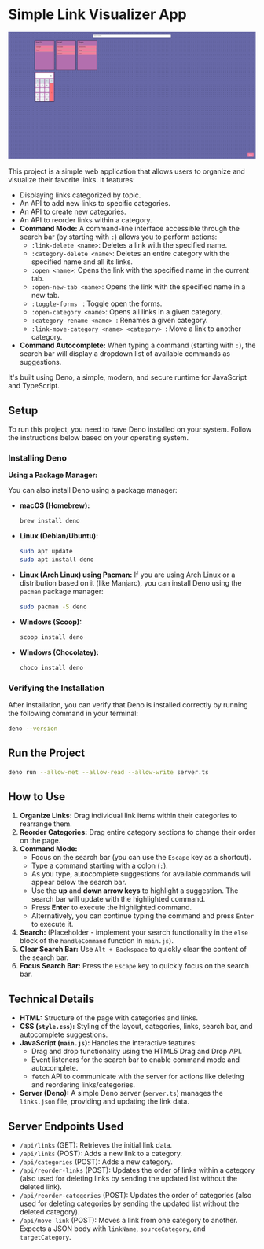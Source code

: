 # Simple Link Visualizer App

![startpage screenshot](startpage.png "startpage")

This project is a simple web application that allows users to organize and visualize their favorite links. It features:

* Displaying links categorized by topic.
* An API to add new links to specific categories.
* An API to create new categories.
* An API to reorder links within a category.
* **Command Mode:** A command-line interface accessible through the search bar (by starting with `:`) allows you to perform actions:
    * `:link-delete <name>`: Deletes a link with the specified name.
    * `:category-delete <name>`: Deletes an entire category with the specified name and all its links.
    * `:open <name>`: Opens the link with the specified name in the current tab.
    * `:open-new-tab <name>`: Opens the link with the specified name in a new tab.
	* `:toggle-forms ` : Toggle open the forms.
	* `:open-category <name>`: Opens all links in a given category.
	* `:category-rename <name> `: Renames a given category.
	* `:link-move-category <name> <category> `: Move a link to another category.
* **Command Autocomplete:** When typing a command (starting with `:`), the search bar will display a dropdown list of available commands as suggestions.

It's built using Deno, a simple, modern, and secure runtime for JavaScript and TypeScript.

## Setup

To run this project, you need to have Deno installed on your system. Follow the instructions below based on your operating system.

### Installing Deno

**Using a Package Manager:**

You can also install Deno using a package manager:

* **macOS (Homebrew):**
    ```bash
    brew install deno
    ```
* **Linux (Debian/Ubuntu):**
    ```bash
    sudo apt update
    sudo apt install deno
    ```
* **Linux (Arch Linux) using Pacman:**
    If you are using Arch Linux or a distribution based on it (like Manjaro), you can install Deno using the `pacman` package manager:
    ```bash
    sudo pacman -S deno
    ```
* **Windows (Scoop):**
    ```powershell
    scoop install deno
    ```
* **Windows (Chocolatey):**
    ```bash
    choco install deno
    ```

### Verifying the Installation

After installation, you can verify that Deno is installed correctly by running the following command in your terminal:

```bash
deno --version
```

## Run the Project
```bash
deno run --allow-net --allow-read --allow-write server.ts
```

## How to Use

1.  **Organize Links:** Drag individual link items within their categories to rearrange them.
2.  **Reorder Categories:** Drag entire category sections to change their order on the page.
3.  **Command Mode:**
    * Focus on the search bar (you can use the `Escape` key as a shortcut).
    * Type a command starting with a colon (`:`).
    * As you type, autocomplete suggestions for available commands will appear below the search bar.
    * Use the **up** and **down arrow keys** to highlight a suggestion. The search bar will update with the highlighted command.
    * Press **Enter** to execute the highlighted command.
    * Alternatively, you can continue typing the command and press `Enter` to execute it.
4.  **Search:** (Placeholder - implement your search functionality in the `else` block of the `handleCommand` function in `main.js`).
5.  **Clear Search Bar:** Use `Alt + Backspace` to quickly clear the content of the search bar.
6.  **Focus Search Bar:** Press the `Escape` key to quickly focus on the search bar.

## Technical Details

* **HTML:** Structure of the page with categories and links.
* **CSS (`style.css`):** Styling of the layout, categories, links, search bar, and autocomplete suggestions.
* **JavaScript (`main.js`):** Handles the interactive features:
    * Drag and drop functionality using the HTML5 Drag and Drop API.
    * Event listeners for the search bar to enable command mode and autocomplete.
    * `fetch` API to communicate with the server for actions like deleting and reordering links/categories.
* **Server (Deno):** A simple Deno server (`server.ts`) manages the `links.json` file, providing and updating the link data.

## Server Endpoints Used

* `/api/links` (GET): Retrieves the initial link data.
* `/api/links` (POST): Adds a new link to a category.
* `/api/categories` (POST): Adds a new category.
* `/api/reorder-links` (POST): Updates the order of links within a category (also used for deleting links by sending the updated list without the deleted link).
* `/api/reorder-categories` (POST): Updates the order of categories (also used for deleting categories by sending the updated list without the deleted category).
* `/api/move-link` (POST): Moves a link from one category to another. Expects a JSON body with `linkName`, `sourceCategory`, and `targetCategory`.
